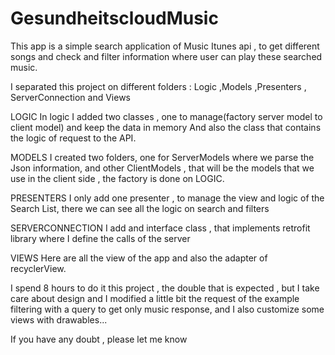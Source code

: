 # GesundheitscloudMusic
This app is a simple search application of Music Itunes api , to get different songs and check and filter information where 
user can play these searched music.

I separated this project on different folders : Logic ,Models ,Presenters , ServerConnection and Views

LOGIC
In logic I added two classes , one to manage(factory server model to client model) and keep the data in memory
And also the class that contains the logic of request to the API.

MODELS
I created two folders, one for ServerModels where we parse the Json information, and other ClientModels , that will be the 
models that we use in the client side , the factory is done on LOGIC.

PRESENTERS
I only add one presenter , to manage the view and logic of the Search List, there we can see all the logic on search and 
filters

SERVERCONNECTION
I add and interface class , that implements retrofit library where I define the calls of the server

VIEWS 
Here are all the view of the app and also the adapter of recyclerView.

I spend 8 hours to do it this project , the double that is expected , but I take care about design and I modified a little bit
the request of the example filtering with a query to get only music response, and I also customize some views with drawables...

If you have any doubt , please let me know
